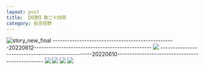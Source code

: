 ```yaml
---
layout: post
title: 【视野】第二十四周
category: 投资视野
---
```

![story_new_final](http://rjbwi03xh.hd-bkt.clouddn.com/img/story_new_final_0322.png)
--------------------------------------------------20220612------------------------------------------------
![](http://rjbwd52rw.hd-bkt.clouddn.com/img/factors-220613-1.jpg)
--------------------------------------------------20220610------------------------------------------------
![](http://rjbwd52rw.hd-bkt.clouddn.com/img/factors-220610-4.jpg)
![](http://rjbwd52rw.hd-bkt.clouddn.com/img/factors-220610-1.jpg)
![](http://rjbwd52rw.hd-bkt.clouddn.com/img/factors-220610-2.jpg)
![](http://rjbwd52rw.hd-bkt.clouddn.com/img/jin-220611-1.jpg)

  




